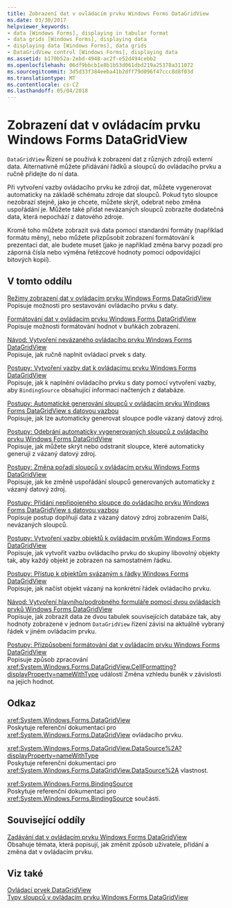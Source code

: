 ```yaml
---
title: Zobrazení dat v ovládacím prvku Windows Forms DataGridView
ms.date: 03/30/2017
helpviewer_keywords:
- data [Windows Forms], displaying in tabular format
- data grids [Windows Forms], displaying data
- displaying data [Windows Forms], data grids
- DataGridView control [Windows Forms], displaying data
ms.assetid: b170b52a-2ebd-4948-ac2f-e52d494cebb2
ms.openlocfilehash: 06df9bbcb1e8b1b53d061dbd219a25378a311072
ms.sourcegitcommit: 3d5d33f384eeba41b2dff79d096f47ccc8d8f03d
ms.translationtype: MT
ms.contentlocale: cs-CZ
ms.lasthandoff: 05/04/2018
---
```

# <a name="displaying-data-in-the-windows-forms-datagridview-control"></a>Zobrazení dat v ovládacím prvku Windows Forms DataGridView
`DataGridView` Řízení se používá k zobrazení dat z různých zdrojů externí data. Alternativně můžete přidávání řádků a sloupců do ovládacího prvku a ručně přidejte do ní data.  
  
 Při vytvoření vazby ovládacího prvku ke zdroji dat, můžete vygenerovat automaticky na základě schématu zdroje dat sloupců. Pokud tyto sloupce nezobrazí stejně, jako je chcete, můžete skrýt, odebrat nebo změna uspořádání je. Můžete také přidat nevázaných sloupců zobrazíte dodatečná data, která nepochází z datového zdroje.  
  
 Kromě toho můžete zobrazit svá data pomocí standardní formáty (například formátu měny), nebo můžete přizpůsobit zobrazení formátování k prezentaci dat, ale budete muset (jako je například změna barvy pozadí pro záporná čísla nebo výměna řetězcové hodnoty pomocí odpovídající bitových kopií).  
  
## <a name="in-this-section"></a>V tomto oddílu  
 [Režimy zobrazení dat v ovládacím prvku Windows Forms DataGridView](../../../../docs/framework/winforms/controls/data-display-modes-in-the-windows-forms-datagridview-control.md)  
 Popisuje možnosti pro sestavování ovládacího prvku s daty.  
  
 [Formátování dat v ovládacím prvku Windows Forms DataGridView](../../../../docs/framework/winforms/controls/data-formatting-in-the-windows-forms-datagridview-control.md)  
 Popisuje možnosti formátování hodnot v buňkách zobrazení.  
  
 [Návod: Vytvoření nevázaného ovládacího prvku Windows Forms DataGridView](../../../../docs/framework/winforms/controls/walkthrough-creating-an-unbound-windows-forms-datagridview-control.md)  
 Popisuje, jak ručně naplnit ovládací prvek s daty.  
  
 [Postupy: Vytvoření vazby dat k ovládacímu prvku Windows Forms DataGridView](../../../../docs/framework/winforms/controls/how-to-bind-data-to-the-windows-forms-datagridview-control.md)  
 Popisuje, jak k naplnění ovládacího prvku s daty pomocí vytvoření vazby, aby `BindingSource` obsahující informací načtených z databáze.  
  
 [Postupy: Automatické generování sloupců v ovládacím prvku Windows Forms DataGridView s datovou vazbou](../../../../docs/framework/winforms/controls/autogenerate-columns-in-a-data-bound-wf-datagridview-control.md)  
 Popisuje, jak lze automaticky generovat sloupce podle vázaný datový zdroj.  
  
 [Postupy: Odebrání automaticky vygenerovaných sloupců z ovládacího prvku Windows Forms DataGridView](../../../../docs/framework/winforms/controls/remove-autogenerated-columns-from-a-wf-datagridview-control.md)  
 Popisuje, jak můžete skrýt nebo odstranit sloupce, které automaticky generují z vázaný datový zdroj.  
  
 [Postupy: Změna pořadí sloupců v ovládacím prvku Windows Forms DataGridView](../../../../docs/framework/winforms/controls/how-to-change-the-order-of-columns-in-the-windows-forms-datagridview-control.md)  
 Popisuje, jak ke změně uspořádání sloupců generovaných automaticky z vázaný datový zdroj.  
  
 [Postupy: Přidání nepřipojeného sloupce do ovládacího prvku Windows Forms DataGridView s datovou vazbou](../../../../docs/framework/winforms/controls/unbound-column-to-a-data-bound-datagridview.md)  
 Popisuje postup doplňují data z vázaný datový zdroj zobrazením Další, nevázaných sloupců.  
  
 [Postupy: Vytvoření vazby objektů k ovládacím prvkům Windows Forms DataGridView](../../../../docs/framework/winforms/controls/how-to-bind-objects-to-windows-forms-datagridview-controls.md)  
 Popisuje, jak vytvořit vazbu ovládacího prvku do skupiny libovolný objekty tak, aby každý objekt je zobrazen na samostatném řádku.  
  
 [Postupy: Přístup k objektům svázaným s řádky Windows Forms DataGridView](../../../../docs/framework/winforms/controls/how-to-access-objects-bound-to-windows-forms-datagridview-rows.md)  
 Popisuje, jak načíst objekt vázaný na konkrétní řádek ovládacího prvku.  
  
 [Návod: Vytvoření hlavního/podrobného formuláře pomocí dvou ovládacích prvků Windows Forms DataGridView](../../../../docs/framework/winforms/controls/creating-a-master-detail-form-using-two-datagridviews.md)  
 Popisuje, jak zobrazit data ze dvou tabulek souvisejících databáze tak, aby hodnoty zobrazené v jednom `DataGridView` řízení závisí na aktuálně vybraný řádek v jiném ovládacím prvku.  
  
 [Postupy: Přizpůsobení formátování dat v ovládacím prvku Windows Forms DataGridView](../../../../docs/framework/winforms/controls/how-to-customize-data-formatting-in-the-windows-forms-datagridview-control.md)  
 Popisuje způsob zpracování <xref:System.Windows.Forms.DataGridView.CellFormatting?displayProperty=nameWithType> událostí Změna vzhledu buněk v závislosti na jejich hodnot.  
  
## <a name="reference"></a>Odkaz  
 <xref:System.Windows.Forms.DataGridView>  
 Poskytuje referenční dokumentaci pro <xref:System.Windows.Forms.DataGridView> ovládacího prvku.  
  
 <xref:System.Windows.Forms.DataGridView.DataSource%2A?displayProperty=nameWithType>  
 Poskytuje referenční dokumentaci pro <xref:System.Windows.Forms.DataGridView.DataSource%2A> vlastnost.  
  
 <xref:System.Windows.Forms.BindingSource>  
 Poskytuje referenční dokumentaci pro <xref:System.Windows.Forms.BindingSource> součásti.  
  
## <a name="related-sections"></a>Související oddíly  
 [Zadávání dat v ovládacím prvku Windows Forms DataGridView](../../../../docs/framework/winforms/controls/data-entry-in-the-windows-forms-datagridview-control.md)  
 Obsahuje témata, která popisují, jak změnit způsob uživatele, přidání a změna dat v ovládacím prvku.  
  
## <a name="see-also"></a>Viz také  
 [Ovládací prvek DataGridView](../../../../docs/framework/winforms/controls/datagridview-control-windows-forms.md)  
 [Typy sloupců v ovládacím prvku Windows Forms DataGridView](../../../../docs/framework/winforms/controls/column-types-in-the-windows-forms-datagridview-control.md)
